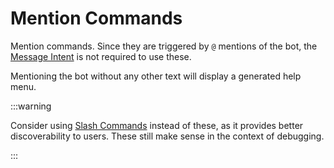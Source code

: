 # Mention Commands

Mention commands. Since they are triggered by `@` mentions of the bot, the [Message Intent](#) is not required to use these.

Mentioning the bot without any other text will display a generated help menu.

:::warning

Consider using [Slash Commands](/docs/slash-commands) instead of these, as it provides better discoverability to users. These still make sense in the context of debugging.

:::
